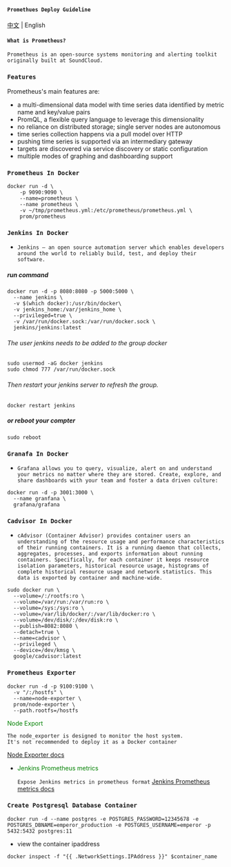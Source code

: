 #### `Promethues Deploy Guideline`

[中文](README_CN.md) | English

#### `What is Prometheus?`
    Prometheus is an open-source systems monitoring and alerting toolkit originally built at SoundCloud.

### `Features`
Prometheus's main features are:

* a multi-dimensional data model with time series data identified by metric name and key/value pairs
* PromQL, a flexible query language to leverage this dimensionality
* no reliance on distributed storage; single server nodes are autonomous
* time series collection happens via a pull model over HTTP
* pushing time series is supported via an intermediary gateway
* targets are discovered via service discovery or static configuration
* multiple modes of graphing and dashboarding support


### `Prometheus In Docker`
``` docker
docker run -d \
    -p 9090:9090 \
    --name=prometheus \
    --name prometheus \
    -v ~/tmp/prometheus.yml:/etc/prometheus/prometheus.yml \
    prom/prometheus 
```

### `Jenkins In Docker`

* `Jenkins – an open source automation server which enables developers around the world to reliably build, test, and deploy their software.`
  
##### run command
``` docker
docker run -d -p 8080:8080 -p 5000:5000 \
  --name jenkins \
  -v $(which docker):/usr/bin/docker\
  -v jenkins_home:/var/jenkins_home \
  --privileged=true \
  -v /var/run/docker.sock:/var/run/docker.sock \
  jenkins/jenkins:latest
```
###### The user jenkins needs to be added to the group docker
```shell
sudo usermod -aG docker jenkins
sudo chmod 777 /var/run/docker.sock
```
###### Then restart your jenkins server to refresh the group.
```shell
docker restart jenkins
```
##### or reboot your compter
```shell
sudo reboot
```

### `Granafa In Docker`
* `Grafana allows you to query, visualize, alert on and understand your metrics no matter where they are stored. Create, explore, and share dashboards with your team and foster a data driven culture:`

```docker
docker run -d -p 3001:3000 \
  --name granfana \
  grafana/grafana
```


### `Cadvisor In Docker`
* `cAdvisor (Container Advisor) provides container users an understanding of the resource usage and performance characteristics of their running containers. It is a running daemon that collects, aggregates, processes, and exports information about running containers. Specifically, for each container it keeps resource isolation parameters, historical resource usage, histograms of complete historical resource usage and network statistics. This data is exported by container and machine-wide.`
  
```docker
sudo docker run \
  --volume=/:/rootfs:ro \
  --volume=/var/run:/var/run:ro \
  --volume=/sys:/sys:ro \
  --volume=/var/lib/docker/:/var/lib/docker:ro \
  --volume=/dev/disk/:/dev/disk:ro \
  --publish=8082:8080 \
  --detach=true \
  --name=cadvisor \
  --privileged \
  --device=/dev/kmsg \
  google/cadvisor:latest
```

### `Prometheus Exporter`

```docker
docker run -d -p 9100:9100 \
  -v "/:/hostfs" \
  --name=node-exporter \
  prom/node-exporter \
  --path.rootfs=/hostfs
```

<font color=Green>Node Export</font>
```text
The node_exporter is designed to monitor the host system. 
It's not recommended to deploy it as a Docker container
```

[Node Exporter docs](https://github.com/prometheus/node_exporter)

* <font color=Green>Jenkins Prometheus metrics </font>
  
    `Expose Jenkins metrics in prometheus format`
    [Jenkins Prometheus metrics docs](https://plugins.jenkins.io/prometheus/)

### `Create Postgresql Database Container`
```
docker run -d --name postgres -e POSTGRES_PASSWORD=12345678 -e POSTGRES_DBNAME=emperor_production -e POSTGRES_USERNAME=emperor -p 5432:5432 postgres:11
```
* view the container ipaddress
```
docker inspect -f "{{ .NetworkSettings.IPAddress }}" $container_name
```
